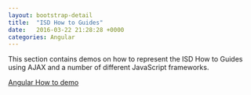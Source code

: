 ```yaml
---
layout: bootstrap-detail
title:  "ISD How to Guides"
date:   2016-03-22 21:28:28 +0000
categories: Angular
---
```

This section contains demos on how to represent the ISD How to Guides using
AJAX and a number of different JavaScript frameworks.

<a href="/how-to/">Angular How to demo</a>
